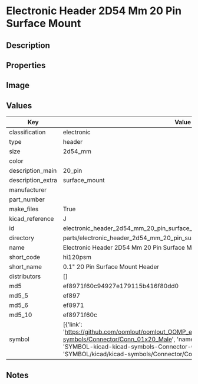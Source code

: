 # Electronic Header 2D54 Mm 20 Pin Surface Mount

## Description

## Properties


## Image


## Values

| Key | Value |
| --- | --- |
| classification | electronic |
| type | header |
| size | 2d54_mm |
| color |  |
| description_main | 20_pin |
| description_extra | surface_mount |
| manufacturer |  |
| part_number |  |
| make_files | True |
| kicad_reference | J |
| id | electronic_header_2d54_mm_20_pin_surface_mount |
| directory | parts/electronic_header_2d54_mm_20_pin_surface_mount |
| name | Electronic Header 2D54 Mm 20 Pin Surface Mount |
| short_code | hi120psm |
| short_name | 0.1" 20 Pin Surface Mount Header |
| distributors | [] |
| md5 | ef8971f60c94927e179115b416f80dd0 |
| md5_5 | ef897 |
| md5_6 | ef8971 |
| md5_10 | ef8971f60c |
| symbol | [{'link': 'https://github.com/oomlout/oomlout_OOMP_eda_V2/tree/main/SYMBOL/kicad/kicad-symbols/Connector/Conn_01x20_Male', 'name': 'Connector : Conn_01x20_Male', 'id': 'SYMBOL-kicad-kicad-symbols-Connector-Conn_01x20_Male', 'directory': 'SYMBOL/kicad/kicad-symbols/Connector/Conn_01x20_Male/'}] |

## Notes

